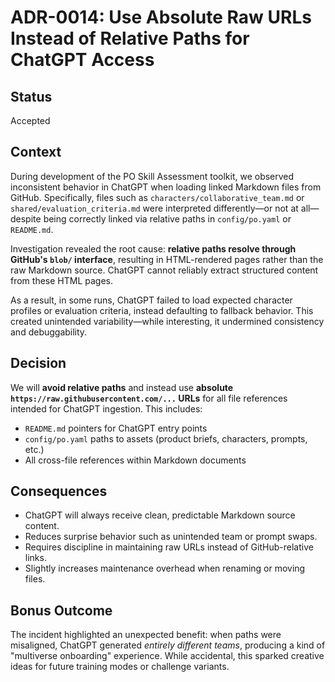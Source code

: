 # ADR-0014: Use Absolute Raw URLs Instead of Relative Paths for ChatGPT Access

## Status
Accepted

## Context
During development of the PO Skill Assessment toolkit, we observed inconsistent behavior in ChatGPT when loading linked Markdown files from GitHub. Specifically, files such as `characters/collaborative_team.md` or `shared/evaluation_criteria.md` were interpreted differently—or not at all—despite being correctly linked via relative paths in `config/po.yaml` or `README.md`.

Investigation revealed the root cause: **relative paths resolve through GitHub's `blob/` interface**, resulting in HTML-rendered pages rather than the raw Markdown source. ChatGPT cannot reliably extract structured content from these HTML pages.

As a result, in some runs, ChatGPT failed to load expected character profiles or evaluation criteria, instead defaulting to fallback behavior. This created unintended variability—while interesting, it undermined consistency and debuggability.

## Decision
We will **avoid relative paths** and instead use **absolute `https://raw.githubusercontent.com/...` URLs** for all file references intended for ChatGPT ingestion. This includes:

- `README.md` pointers for ChatGPT entry points
- `config/po.yaml` paths to assets (product briefs, characters, prompts, etc.)
- All cross-file references within Markdown documents

## Consequences
- ChatGPT will always receive clean, predictable Markdown source content.
- Reduces surprise behavior such as unintended team or prompt swaps.
- Requires discipline in maintaining raw URLs instead of GitHub-relative links.
- Slightly increases maintenance overhead when renaming or moving files.

## Bonus Outcome
The incident highlighted an unexpected benefit: when paths were misaligned, ChatGPT generated *entirely different teams*, producing a kind of "multiverse onboarding" experience. While accidental, this sparked creative ideas for future training modes or challenge variants.